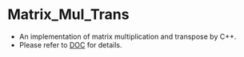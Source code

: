 # Matrix_Mul_Trans
- An implementation of matrix multiplication and transpose by C++.
- Please refer to [DOC](DOC) for details.
